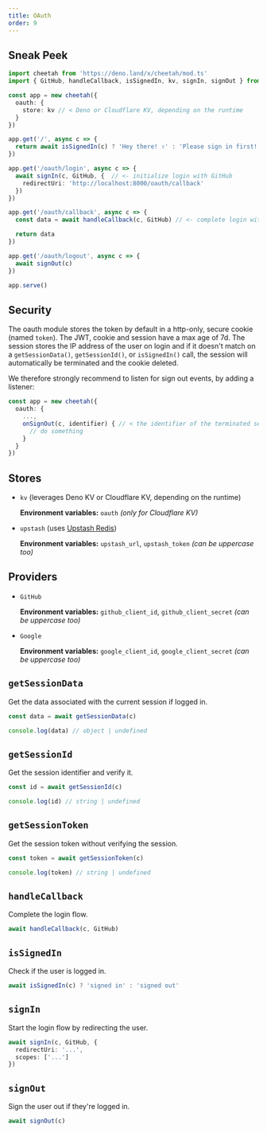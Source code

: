 ```yaml
---
title: OAuth
order: 9
---
```


## Sneak Peek

```ts
import cheetah from 'https://deno.land/x/cheetah/mod.ts'
import { GitHub, handleCallback, isSignedIn, kv, signIn, signOut } from 'https://deno.land/x/cheetah/oauth/mod.ts'

const app = new cheetah({
  oauth: {
    store: kv // < Deno or Cloudflare KV, depending on the runtime
  }
})

app.get('/', async c => {
  return await isSignedIn(c) ? 'Hey there! ✌️' : 'Please sign in first! 👤'
})

app.get('/oauth/login', async c => {
  await signIn(c, GitHub, {  // <- initialize login with GitHub
    redirectUri: 'http://localhost:8000/oauth/callback'
  })
})

app.get('/oauth/callback', async c => {
  const data = await handleCallback(c, GitHub) // <- complete login with GitHub

  return data
})

app.get('/oauth/logout', async c => {
  await signOut(c)
})

app.serve()
```

## Security

The oauth module stores the token by default in a http-only, secure cookie (named `token`). The JWT, cookie and session have a max age of 7d. The session stores the IP address of the user on login and if it doesn't match on a `getSessionData()`, `getSessionId()`, or `isSignedIn()` call, the session will automatically be terminated and the cookie deleted.

We therefore strongly recommend to listen for sign out events, by adding a listener:

```ts
const app = new cheetah({
  oauth: {
    ...,
    onSignOut(c, identifier) { // < the identifier of the terminated session
      // do something
    }
  }
})
```

## Stores

- `kv` (leverages Deno KV or Cloudflare KV, depending on the runtime)

  **Environment variables:** `oauth` *(only for Cloudflare KV)*

- `upstash` (uses [Upstash Redis](https://github.com/upstash/upstash-redis))

  **Environment variables:** `upstash_url`, `upstash_token` *(can be uppercase too)*

## Providers

- `GitHub`

  **Environment variables:** `github_client_id`, `github_client_secret` *(can be uppercase too)*

- `Google`

  **Environment variables:** `google_client_id`, `google_client_secret` *(can be uppercase too)*

## `getSessionData`

Get the data associated with the current session if logged in.

```ts
const data = await getSessionData(c)

console.log(data) // object | undefined
```

## `getSessionId`

Get the session identifier and verify it.

```ts
const id = await getSessionId(c)

console.log(id) // string | undefined
```

## `getSessionToken`

Get the session token without verifying the session.

```ts
const token = await getSessionToken(c)

console.log(token) // string | undefined
```

## `handleCallback`

Complete the login flow.

```ts
await handleCallback(c, GitHub)
```

## `isSignedIn`

Check if the user is logged in.

```ts
await isSignedIn(c) ? 'signed in' : 'signed out'
```

## `signIn`

Start the login flow by redirecting the user.

```ts
await signIn(c, GitHub, {
  redirectUri: '...',
  scopes: ['...']
})
```

## `signOut`

Sign the user out if they're logged in.

```ts
await signOut(c)
```
